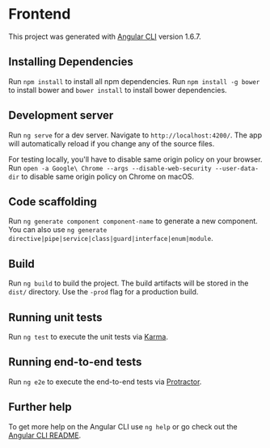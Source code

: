 # Frontend

This project was generated with [Angular CLI](https://github.com/angular/angular-cli) version 1.6.7.

## Installing Dependencies
Run `npm install` to install all npm dependencies.
Run `npm install -g bower` to install bower and `bower install` to install bower dependencies.

## Development server

Run `ng serve` for a dev server. Navigate to `http://localhost:4200/`. The app will automatically reload if you change any of the source files.

For testing locally, you'll have to disable same origin policy on your browser. Run `open -a Google\ Chrome --args --disable-web-security --user-data-dir` to disable same origin policy on Chrome on macOS.

## Code scaffolding

Run `ng generate component component-name` to generate a new component. You can also use `ng generate directive|pipe|service|class|guard|interface|enum|module`.

## Build

Run `ng build` to build the project. The build artifacts will be stored in the `dist/` directory. Use the `-prod` flag for a production build.

## Running unit tests

Run `ng test` to execute the unit tests via [Karma](https://karma-runner.github.io).

## Running end-to-end tests

Run `ng e2e` to execute the end-to-end tests via [Protractor](http://www.protractortest.org/).

## Further help

To get more help on the Angular CLI use `ng help` or go check out the [Angular CLI README](https://github.com/angular/angular-cli/blob/master/README.md).
